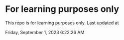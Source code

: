# For learning purposes only
This repo is for learning purposes only.
Last updated at

Friday, September 1, 2023 6:22:26 AM

